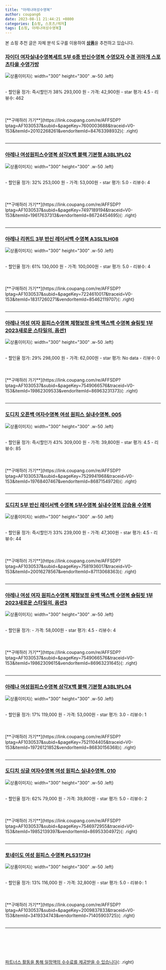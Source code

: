 ```yaml
---
title: "아레나여성수영복"
author: coupang6
date: 2023-08-11 21:44:21 +0800
categories: [쇼핑, 스포츠/레저]
tags: [쇼핑, 아레나여성수영복]
---
```


본 쇼핑 추천 글은 자체 분석 도구를 이용하여 [**상품**](https://link.coupang.com/a/bao1ui)을 추천하고 있습니다.

### [자이더 여자실내수영복세트 5부 6종 반신수영복 수영모자 수경 귀마개 스포츠타올 수영가방](https://link.coupang.com/re/AFFSDP?lptag=AF1030537&subid=&pageKey=7600003688&traceid=V0-153&itemId=20102268261&vendorItemId=84763398932)

![상품이미지](https://thumbnail10.coupangcdn.com/thumbnails/remote/230x230ex/image/vendor_inventory/90f2/ae3f6c65413dd383edc2901ca62ac8278bbf3f51fd2c3e917749f3415ef4.jpg){: width="300" height="300" .w-50 .left}


<br>
- 할인율 정가: 즉시할인가 38%  293,000   원
- 가격: 42,900원
- star 평가: 4.5
- 리뷰수: 462
<br>
<br>
<br>
<br>
[**구매하러 가기**](https://link.coupang.com/re/AFFSDP?lptag=AF1030537&subid=&pageKey=7600003688&traceid=V0-153&itemId=20102268261&vendorItemId=84763398932){: .right}
<br>
<br>

---

### [아레나 여성원피스수영복 삼각X백 블랙 기본형 A3BL1PL02](https://link.coupang.com/re/AFFSDP?lptag=AF1030537&subid=&pageKey=7497189194&traceid=V0-153&itemId=19617637313&vendorItemId=86724454695)

![상품이미지](https://thumbnail7.coupangcdn.com/thumbnails/remote/230x230ex/image/vendor_inventory/dff8/1adee9532991c3dedccf34e5ce885b203e8961df4c5891bd4be8c857b465.jpeg){: width="300" height="300" .w-50 .left}


<br>
- 할인율 정가: 32%  253,000   원
- 가격: 53,000원
- star 평가: 5.0
- 리뷰수: 4
<br>
<br>
<br>
<br>
[**구매하러 가기**](https://link.coupang.com/re/AFFSDP?lptag=AF1030537&subid=&pageKey=7497189194&traceid=V0-153&itemId=19617637313&vendorItemId=86724454695){: .right}
<br>
<br>

---

### [아레나 리퀴드 3부 반신 레이서백 수영복 A3SL1LH08](https://link.coupang.com/re/AFFSDP?lptag=AF1030537&subid=&pageKey=7224610017&traceid=V0-153&itemId=18317260271&vendorItemId=85462119707)

![상품이미지](https://thumbnail8.coupangcdn.com/thumbnails/remote/230x230ex/image/retail/images/2023/03/27/10/9/98ae8533-e5d6-4a53-82a4-d64f93822377.jpg){: width="300" height="300" .w-50 .left}


<br>
- 할인율 정가: 61%  130,000   원
- 가격: 100,000원
- star 평가: 5.0
- 리뷰수: 4
<br>
<br>
<br>
<br>
[**구매하러 가기**](https://link.coupang.com/re/AFFSDP?lptag=AF1030537&subid=&pageKey=7224610017&traceid=V0-153&itemId=18317260271&vendorItemId=85462119707){: .right}
<br>
<br>

---

### [아레나 여성 여자 원피스수영복 체형보정 유백 엑스백 수영복 슬림핏 1부 2023새로운 스타일의, 옵션1](https://link.coupang.com/re/AFFSDP?lptag=AF1030537&subid=&pageKey=7549066576&traceid=V0-153&itemId=19862309533&vendorItemId=86963231373)

![상품이미지](https://thumbnail6.coupangcdn.com/thumbnails/remote/230x230ex/image/vendor_inventory/5632/f378a95a32a302c4baaf0d5adb076de7a66b9156524695be56f00de7e44d.png){: width="300" height="300" .w-50 .left}


<br>
- 할인율 정가: 29%  298,000   원
- 가격: 62,000원
- star 평가: No data
- 리뷰수: 0
<br>
<br>
<br>
<br>
[**구매하러 가기**](https://link.coupang.com/re/AFFSDP?lptag=AF1030537&subid=&pageKey=7549066576&traceid=V0-153&itemId=19862309533&vendorItemId=86963231373){: .right}
<br>
<br>

---

### [도디치 오픈백 여자수영복 여성 원피스 실내수영복, 005](https://link.coupang.com/re/AFFSDP?lptag=AF1030537&subid=&pageKey=7529941968&traceid=V0-153&itemId=19768407467&vendorItemId=86871549726)

![상품이미지](https://thumbnail7.coupangcdn.com/thumbnails/remote/230x230ex/image/vendor_inventory/6265/e5e56b626716fc1954f0ef17e6c8bc76d31c3d6660112cd55664e6198299.jpg){: width="300" height="300" .w-50 .left}


<br>
- 할인율 정가: 즉시할인가 43%  309,000   원
- 가격: 39,800원
- star 평가: 4.5
- 리뷰수: 85
<br>
<br>
<br>
<br>
[**구매하러 가기**](https://link.coupang.com/re/AFFSDP?lptag=AF1030537&subid=&pageKey=7529941968&traceid=V0-153&itemId=19768407467&vendorItemId=86871549726){: .right}
<br>
<br>

---

### [도디치 5부 반신 레이서백 수영복 5부수영복 실내수영복 강습용 수영복](https://link.coupang.com/re/AFFSDP?lptag=AF1030537&subid=&pageKey=7581936017&traceid=V0-153&itemId=20016278567&vendorItemId=87113068363)

![상품이미지](https://thumbnail6.coupangcdn.com/thumbnails/remote/230x230ex/image/vendor_inventory/9829/bd81a79f5986a776f01481a8bbf0c38404e3ec587cee4f95007cd6a21ae6.jpg){: width="300" height="300" .w-50 .left}


<br>
- 할인율 정가: 즉시할인가 33%  239,000   원
- 가격: 47,300원
- star 평가: 4.5
- 리뷰수: 44
<br>
<br>
<br>
<br>
[**구매하러 가기**](https://link.coupang.com/re/AFFSDP?lptag=AF1030537&subid=&pageKey=7581936017&traceid=V0-153&itemId=20016278567&vendorItemId=87113068363){: .right}
<br>
<br>

---

### [아레나 여성 여자 원피스수영복 체형보정 유백 엑스백 수영복 슬림핏 1부 2023새로운 스타일의, 옵션3](https://link.coupang.com/re/AFFSDP?lptag=AF1030537&subid=&pageKey=7549066576&traceid=V0-153&itemId=19862309615&vendorItemId=86963231645)

![상품이미지](https://thumbnail6.coupangcdn.com/thumbnails/remote/230x230ex/image/vendor_inventory/5632/f378a95a32a302c4baaf0d5adb076de7a66b9156524695be56f00de7e44d.png){: width="300" height="300" .w-50 .left}


<br>
- 할인율 정가: 
- 가격: 58,000원
- star 평가: 4.5
- 리뷰수: 4
<br>
<br>
<br>
<br>
[**구매하러 가기**](https://link.coupang.com/re/AFFSDP?lptag=AF1030537&subid=&pageKey=7549066576&traceid=V0-153&itemId=19862309615&vendorItemId=86963231645){: .right}
<br>
<br>

---

### [아레나 여성원피스수영복 삼각X백 블랙 기본형 A3BL1PL04](https://link.coupang.com/re/AFFSDP?lptag=AF1030537&subid=&pageKey=7521104405&traceid=V0-153&itemId=19726121852&vendorItemId=86830156368)

![상품이미지](https://thumbnail8.coupangcdn.com/thumbnails/remote/230x230ex/image/vendor_inventory/f138/7486b47ff6cd03ca613bcd9984085e4818ddfed7d4f4be565b21a6c62450.jpeg){: width="300" height="300" .w-50 .left}


<br>
- 할인율 정가: 17%  119,000   원
- 가격: 53,000원
- star 평가: 3.0
- 리뷰수: 1
<br>
<br>
<br>
<br>
[**구매하러 가기**](https://link.coupang.com/re/AFFSDP?lptag=AF1030537&subid=&pageKey=7521104405&traceid=V0-153&itemId=19726121852&vendorItemId=86830156368){: .right}
<br>
<br>

---

### [도디치 싱글 여자수영복 여성 원피스 실내수영복, 010](https://link.coupang.com/re/AFFSDP?lptag=AF1030537&subid=&pageKey=7546972955&traceid=V0-153&itemId=19852139397&vendorItemId=86953304972)

![상품이미지](https://thumbnail10.coupangcdn.com/thumbnails/remote/230x230ex/image/vendor_inventory/bdb4/4985b219f1eb4bd70bb6a90eab5eaec22bf0dc3b07fc10758f1df0c3d30a.jpg){: width="300" height="300" .w-50 .left}


<br>
- 할인율 정가: 62%  79,000   원
- 가격: 39,800원
- star 평가: 5.0
- 리뷰수: 2
<br>
<br>
<br>
<br>
[**구매하러 가기**](https://link.coupang.com/re/AFFSDP?lptag=AF1030537&subid=&pageKey=7546972955&traceid=V0-153&itemId=19852139397&vendorItemId=86953304972){: .right}
<br>
<br>

---

### [토네이도 여성 원피스 수영복 PLS3173H](https://link.coupang.com/re/AFFSDP?lptag=AF1030537&subid=&pageKey=2009837833&traceid=V0-153&itemId=3419334743&vendorItemId=71405903725)

![상품이미지](https://thumbnail7.coupangcdn.com/thumbnails/remote/230x230ex/image/retail/images/2020/08/26/10/3/065dc545-995f-4002-821c-15905a7f0596.jpg){: width="300" height="300" .w-50 .left}


<br>
- 할인율 정가: 13%  116,000   원
- 가격: 32,800원
- star 평가: 5.0
- 리뷰수: 1
<br>
<br>
<br>
<br>
[**구매하러 가기**](https://link.coupang.com/re/AFFSDP?lptag=AF1030537&subid=&pageKey=2009837833&traceid=V0-153&itemId=3419334743&vendorItemId=71405903725){: .right}
<br>
<br>

---
<br><br><br><br><br> [파트너스 활동을 통해 일정액의 수수료를 제공받을 수 있습니다](https://link.coupang.com/a/bao1ui){: .right}